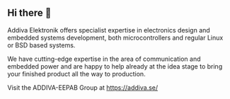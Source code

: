 ## Hi there 👋

Addiva Elektronik offers specialist expertise in electronics design and embedded systems development,
both microcontrollers and regular Linux or BSD based systems.

We have cutting-edge expertise in the area of communication and embedded power and are happy to help
already at the idea stage to bring your finished product all the way to production.

Visit the ADDIVA-EEPAB Group at <https://addiva.se/>


<!--

🙋‍♀️ A short introduction - what is your organization all about?
🌈 Contribution guidelines - how can the community get involved?
👩‍💻 Useful resources - where can the community find your docs? Is there anything else the community should know?
🍿 Fun facts - what does your team eat for breakfast?
🧙 Remember, you can do mighty things with the power of [Markdown](https://docs.github.com/github/writing-on-github/getting-started-with-writing-and-formatting-on-github/basic-writing-and-formatting-syntax)
-->
